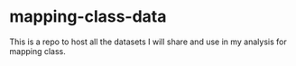 # mapping-class-data
 This is a repo to host all the datasets I will share and use in my analysis for mapping class.
